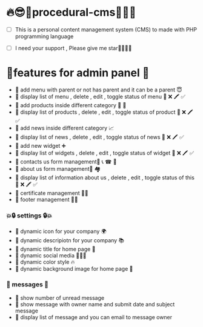 # 🔥:sunglasses:🚀procedural-cms🚀:sunglasses:🔥
 - [ ] This is a personal content management system (CMS) to made with PHP programming language 
 - [ ] I need your support , Please give me star🙏💖💖💖


# 📝features for admin panel 📝
- 📌 add menu with parent or not has parent and it can be a parent 😇
- 📌 display list of menu , delete , edit , toggle status of menu 📜 ❌ 🖍 ✅
- 📌 add products inside different category 🚚 🍱
- 📌 display list of products , delete , edit , toggle status of product 📜 ❌ 🖍 ✅
- 📌 add news inside different category 📈
- 📌 display list of news , delete , edit , toggle status of news 📜 ❌ 🖍 ✅
- 📌 add new widget ➕
- 📌 display list of widgets , delete , edit , toggle status of widget 📜 ❌ 🖍 ✅
- 📌 contacts us form management👥 📞 ☎ 📲
- 📌 about us form management🧮 🏘
- 📌 display list of information about us , delete , edit , toggle status of this 📜 ❌ 🖍 ✅
- 📌 certificate management 🧾🎈
- 📌 footer management 👣😆

### 💥🔒️ settings 🔒️💥
- 📌 dynamic icon for your company :earth_africa:
- 📌 dynamic descripiotn for your company :books:
- 📌 dynamic title for home page :bookmark_tabs:
- 📌 dynamic social media 📸✨🎉
- 📌 dynamic color style 🔥
- 📌 dynamic background image for home page 📸

### 📲 messages 📲
- 📌 show number of unread message
- 📌 show message with owner name and submit date and subject message
- 📌 display list of message and you can email to message owner



